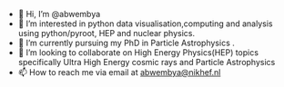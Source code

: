- 👋 Hi, I’m @abwembya
- 👀 I’m interested in python data visualisation,computing and analysis using python/pyroot, HEP and nuclear physics.
- 🌱 I’m currently pursuing my PhD in Particle Astrophysics .
- 💞️ I’m looking to collaborate on High Energy Physics(HEP) topics specifically Ultra High Energy cosmic rays and Particle Astrophysics 
- 📫 How to reach me via email at abwembya@nikhef.nl

<!---
abwembya/abwembya is a ✨ special ✨ repository because its `README.md` (this file) appears on your GitHub profile.
You can click the Preview link to take a look at your changes.
--->
